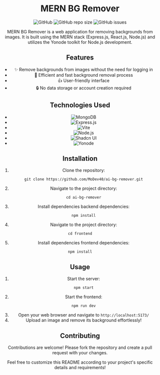 <div align="center">
  <!-- <img src="https://your-logo-url.png" alt="Logo" width="200" height="200"> -->

  # MERN BG Remover

  ![GitHub](https://img.shields.io/github/license/MoDev40/ai-bg-remover.git)
  ![GitHub repo size](https://img.shields.io/github/repo-size/MoDev40/ai-bg-remover.git)
  ![GitHub issues](https://img.shields.io/github/issues/MoDev40/ai-bg-remover.git)

  MERN BG Remover is a web application for removing backgrounds from images. It is built using the MERN stack (Express.js, React.js, Node.js) and utilizes the Yonode toolkit for Node.js development.

  ## Features

  - ✨ Remove backgrounds from images without the need for logging in
  - 🚀 Efficient and fast background removal process
  - 👍 User-friendly interface
  - 🔒 No data storage or account creation required

  ## Technologies Used
  - ![MongoDB](https://img.shields.io/badge/MongoDB-%234ea94b.svg?&style=for-the-badge&logo=mongodb&logoColor=white)
  - ![Express.js](https://img.shields.io/badge/Express.js-%23404d59.svg?&style=for-the-badge)
  - ![Vite](https://img.shields.io/badge/Vite-%234169E1.svg?&style=for-the-badge&logo=vite&logoColor=white)
  - ![Node.js](https://img.shields.io/badge/Node.js-%2343853d.svg?&style=for-the-badge&logo=node.js&logoColor=white)
  - ![Shadcn UI](https://img.shields.io/badge/Shadcn_UI-%234ea94b.svg?&style=for-the-badge) 
  - ![Yonode](https://img.shields.io/badge/Yonode-0078D4?style=for-the-badge&logoColor=white)


  ## Installation

  1. Clone the repository:
     ```
     git clone https://github.com/MoDev40/ai-bg-remover.git
     ```
  2. Navigate to the project directory:
     ```
     cd ai-bg-remover
     ```
  3. Install dependencies backend dependencies:
     ```
     npm install
     ```
   4. Navigate to the project directory:
   ```
   cd frontend
   ```
   5. Install dependencies frontend dependencies:
   ```
   npm install
   ```
  ## Usage

  1. Start the server:
     ```
     npm start
     ```
  1. Start the frontend:
     ```
     npm run dev
     ```
  3. Open your web browser and navigate to `http://localhost:5173/`
  4. Upload an image and remove its background effortlessly!

  ## Contributing

  Contributions are welcome! Please fork the repository and create a pull request with your changes.

  Feel free to customize this README according to your project's specific details and requirements!
</div>
